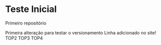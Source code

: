 # Teste Inicial
Primeiro repositório 

Primeira alteração para testar o versionamento
Linha adicionado no site!
TOP2
TOP3
TOP4
